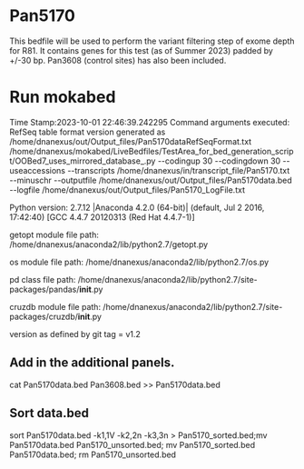 # Pan5170
This bedfile will be used to perform the variant filtering step of exome depth for R81. It contains genes for this test (as of Summer 2023) padded by +/-30 bp. Pan3608 (control sites) has also been included.

# Run mokabed
Time Stamp:2023-10-01 22:46:39.242295
Command arguments executed:
RefSeq table format version generated as /home/dnanexus/out/Output_files/Pan5170dataRefSeqFormat.txt
/home/dnanexus/mokabed/LiveBedfiles/TestArea_for_bed_generation_script/OOBed7_uses_mirrored_database_.py --codingup 30 --codingdown 30 --useaccessions --transcripts /home/dnanexus/in/transcript_file/Pan5170.txt --minuschr --outputfile /home/dnanexus/out/Output_files/Pan5170data.bed --logfile /home/dnanexus/out/Output_files/Pan5170_LogFile.txt 

 Python version: 2.7.12 |Anaconda 4.2.0 (64-bit)| (default, Jul  2 2016, 17:42:40) 
[GCC 4.4.7 20120313 (Red Hat 4.4.7-1)]

 getopt module file path: /home/dnanexus/anaconda2/lib/python2.7/getopt.py

 os module file path: /home/dnanexus/anaconda2/lib/python2.7/os.py

 pd class file path: /home/dnanexus/anaconda2/lib/python2.7/site-packages/pandas/__init__.py

 cruzdb module file path: /home/dnanexus/anaconda2/lib/python2.7/site-packages/cruzdb/__init__.py

version as defined by git tag = v1.2

## Add in the additional panels.
cat Pan5170data.bed Pan3608.bed  >> Pan5170data.bed

## Sort data.bed
sort Pan5170data.bed -k1,1V -k2,2n -k3,3n > Pan5170_sorted.bed;mv Pan5170data.bed Pan5170_unsorted.bed; mv Pan5170_sorted.bed Pan5170data.bed; rm Pan5170_unsorted.bed